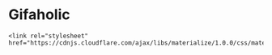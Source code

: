 # Gifaholic

<!-- use materialize link for populating chips in search bar -->

    <link rel="stylesheet" href="https://cdnjs.cloudflare.com/ajax/libs/materialize/1.0.0/css/materialize.min.css">
